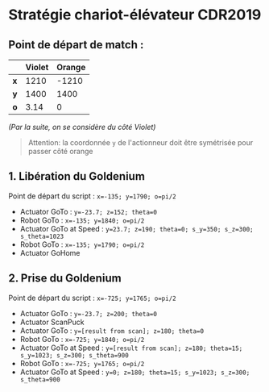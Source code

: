 # Stratégie chariot-élévateur CDR2019

## Point de départ de match :
|     |Violet|Orange|
|-----|------|------|
|**x**|1210  |-1210 |
|**y**|1400  |1400  |
|**o**|3.14  |0     |

_(Par la suite, on se considère du côté Violet)_
> Attention: la coordonnée `y` de l'actionneur doit être symétrisée pour passer côté orange

## 1. Libération du Goldenium
Point de départ du script : `x=-135; y=1790; o=pi/2`

* Actuator GoTo : `y=-23.7; z=152; theta=0`
* Robot GoTo : `x=-135; y=1840; o=pi/2`
* Actuator GoTo at Speed : `y=23.7; z=190; theta=0; s_y=350; s_z=300; s_theta=1023`
* Robot GoTo : `x=-135; y=1790; o=pi/2`
* Actuator GoHome

## 2. Prise du Goldenium
Point de départ du script : `x=-725; y=1765; o=pi/2`

* Actuator GoTo : `y=-23.7; z=200; theta=0`
* Actuator ScanPuck
* Actuator GoTo : `y=[result from scan]; z=180; theta=0`
* Robot GoTo : `x=-725; y=1840; o=pi/2`
* Actuator GoTo at Speed : `y=[result from scan]; z=180; theta=15; s_y=1023; s_z=300; s_theta=900`
* Robot GoTo : `x=-725; y=1765; o=pi/2`
* Actuator GoTo at Speed : `y=0; z=180; theta=15; s_y=1023; s_z=300; s_theta=900`
